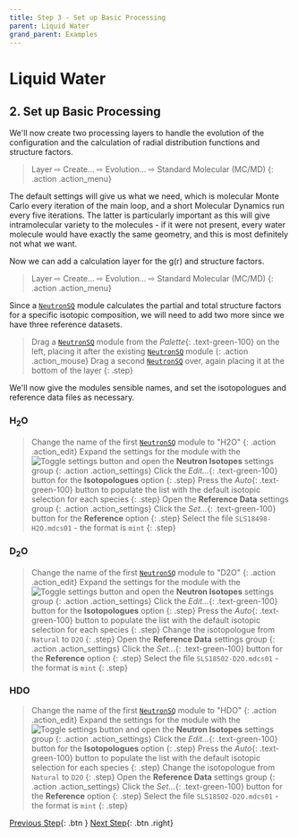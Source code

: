 ```yaml
---
title: Step 3 - Set up Basic Processing
parent: Liquid Water
grand_parent: Examples
---
```

# Liquid Water

## 2. Set up Basic Processing

We'll now create two processing layers to handle the evolution of the configuration and the calculation of radial distribution functions and structure factors.

> Layer &#8680; Create... &#8680; Evolution... &#8680; Standard Molecular (MC/MD)
{: .action .action_menu}

The default settings will give us what we need, which is molecular Monte Carlo every iteration of the main loop, and a short Molecular Dynamics run every five iterations. The latter is particularly important as this will give intramolecular variety to the molecules - if it were not present, every water molecule would have exactly the same geometry, and this is most definitely not what we want.

Now we can add a calculation layer for the g(r) and structure factors.

> Layer &#8680; Create... &#8680; Evolution... &#8680; Standard Molecular (MC/MD)
{: .action .action_menu}

Since a [`NeutronSQ`](/modules/neutronsq) module calculates the partial and total structure factors for a specific isotopic composition, we will need to add two more since we have three reference datasets.

> Drag a [`NeutronSQ`](/modules/neutronsq) module from the _Palette_{: .text-green-100} on the left, placing it after the existing [`NeutronSQ`](/modules/neutronsq) module
{: .action .action_mouse}
> Drag a second [`NeutronSQ`](/modules/neutronsq) over, again placing it at the bottom of the layer
{: .step}

We'll now give the modules sensible names, and set the isotopologues and reference data files as necessary.

### H<sub>2</sub>O

> Change the name of the first [`NeutronSQ`](/modules/neutronsq) module to "H2O"
{: .action .action_edit}
> Expand the settings for the module with the ![Toggle settings button](../icons/general_settings.png) and open the **Neutron Isotopes** settings group
{: .action .action_settings}
> Click the _Edit..._{: .text-green-100} button for the **Isotopologues** option
{: .step}
> Press the _Auto_{: .text-green-100} button to populate the list with the default isotopic selection for each species
{: .step}
> Open the **Reference Data** settings group
{: .action .action_settings}
> Click the _Set..._{: .text-green-100} button for the **Reference** option
{: .step}
> Select the file `SLS18498-H2O.mdcs01` - the format is `mint`
{: .step}

### D<sub>2</sub>O
> Change the name of the first [`NeutronSQ`](/modules/neutronsq) module to "D2O"
{: .action .action_edit}
> Expand the settings for the module with the ![Toggle settings button](../icons/general_settings.png) and open the **Neutron Isotopes** settings group
{: .action .action_settings}
> Click the _Edit..._{: .text-green-100} button for the **Isotopologues** option
{: .step}
> Press the _Auto_{: .text-green-100} button to populate the list with the default isotopic selection for each species
{: .step}
> Change the isotopologue from `Natural` to `D2O`
{: .step}
> Open the **Reference Data** settings group
{: .action .action_settings}
> Click the _Set..._{: .text-green-100} button for the **Reference** option
{: .step}
> Select the file `SLS18502-D2O.mdcs01` - the format is `mint`
{: .step}

### HDO
> Change the name of the first [`NeutronSQ`](/modules/neutronsq) module to "HDO"
{: .action .action_edit}
> Expand the settings for the module with the ![Toggle settings button](../icons/general_settings.png) and open the **Neutron Isotopes** settings group
{: .action .action_settings}
> Click the _Edit..._{: .text-green-100} button for the **Isotopologues** option
{: .step}
> Press the _Auto_{: .text-green-100} button to populate the list with the default isotopic selection for each species
{: .step}
> Change the isotopologue from `Natural` to `D2O`
{: .step}
> Open the **Reference Data** settings group
{: .action .action_settings}
> Click the _Set..._{: .text-green-100} button for the **Reference** option
{: .step}
> Select the file `SLS18502-D2O.mdcs01` - the format is `mint`
{: .step}



[Previous Step](step2.md){: .btn }   [Next Step](step4.md){: .btn .right}
